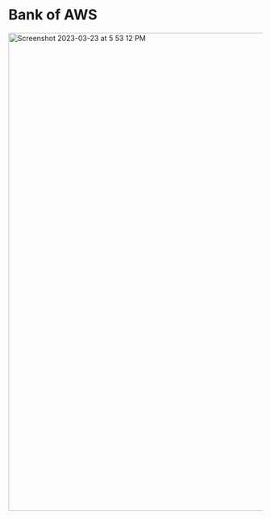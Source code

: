 # Bank of AWS


<img width="949" alt="Screenshot 2023-03-23 at 5 53 12 PM" src="https://user-images.githubusercontent.com/56480632/227166830-da54d466-4243-4672-9f1b-b7e2ba77b919.png">
